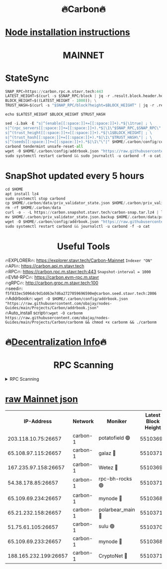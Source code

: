 <h1 align="center"> 🔥Carbon🔥</h1>

[Node installation instructions](https://github.com/obajay/nodes-Guides/tree/main/Projects/Carbon)
=
<h1 align="center"> MAINNET</h1>

# StateSync
```python
SNAP_RPC=https://carbon.rpc.m.stavr.tech:443
LATEST_HEIGHT=$(curl -s $SNAP_RPC/block | jq -r .result.block.header.height); \
BLOCK_HEIGHT=$((LATEST_HEIGHT - 1000)); \
TRUST_HASH=$(curl -s "$SNAP_RPC/block?height=$BLOCK_HEIGHT" | jq -r .result.block_id.hash)

echo $LATEST_HEIGHT $BLOCK_HEIGHT $TRUST_HASH

sed -i.bak -E "s|^(enable[[:space:]]+=[[:space:]]+).*$|\1true| ; \
s|^(rpc_servers[[:space:]]+=[[:space:]]+).*$|\1\"$SNAP_RPC,$SNAP_RPC\"| ; \
s|^(trust_height[[:space:]]+=[[:space:]]+).*$|\1$BLOCK_HEIGHT| ; \
s|^(trust_hash[[:space:]]+=[[:space:]]+).*$|\1\"$TRUST_HASH\"| ; \
s|^(seeds[[:space:]]+=[[:space:]]+).*$|\1\"\"|" $HOME/.carbon/config/config.toml
carbond tendermint unsafe-reset-all
wget -O $HOME/.carbon/config/addrbook.json "https://raw.githubusercontent.com/obajay/nodes-Guides/main/Projects/Carbon/addrbook.json"
sudo systemctl restart carbond && sudo journalctl -u carbond -f -o cat
```
# SnapShot  updated every 5 hours
```python
cd $HOME
apt install lz4
sudo systemctl stop carbond
cp $HOME/.carbon/data/priv_validator_state.json $HOME/.carbon/priv_validator_state.json.backup
rm -rf $HOME/.carbon/data
curl -o - -L https://carbon.snapshot.stavr.tech/carbon-snap.tar.lz4 | lz4 -c -d - | tar -x -C $HOME/.carbon --strip-components 2
mv $HOME/.carbon/priv_validator_state.json.backup $HOME/.carbon/data/priv_validator_state.json
wget -O $HOME/.carbon/config/addrbook.json "https://raw.githubusercontent.com/obajay/nodes-Guides/main/Projects/Carbon/addrbook.json"
sudo systemctl restart carbond && journalctl -u carbond -f -o cat
```

 <h1 align="center"> Useful Tools</h1>

🔥EXPLORER🔥:     https://explorer.stavr.tech/Carbon-Mainnet        `Indexer "ON"` \
🔥API🔥:          https://carbon.api.m.stavr.tech \
🔥RPC🔥:          https://carbon.rpc.m.stavr.tech:443              `Snapshot-interval = 1000` \
🔥EVM-RPC🔥:      https://carbon.evm-rpc.m.stavr \
🔥gRPC🔥:         http://carbon.grpc.m.stavr.tech:100 \
🔥seed🔥:      `f5f833ec5096dc9d1dd63e7d6a2727059696590e@carbon.seed.stavr.tech:2006` \
🔥Addrbook🔥:  `wget -O $HOME/.carbon/config/addrbook.json "https://raw.githubusercontent.com/obajay/nodes-Guides/main/Projects/Carbon/addrbook.json"` \
🔥Auto_install script🔥:`wget -O carbonm https://raw.githubusercontent.com/obajay/nodes-Guides/main/Projects/Carbon/carbonm && chmod +x carbonm && ./carbonm`

🔥[Decentralization Info](https://github.com/obajay/StateSync-snapshots/tree/main/Projects/Carbon/Decentralization)🔥
=
<h1 align="center"> RPC Scanning</h1>

<details>
<summary>RPC Scanning</summary>

<h2 align="center"> We scan nodes in real time every 4 hours. And we provide the final result of RPC endpoints.
We cannot influence the operation of these nodes in any way. </h2>


```python
If Voting Power is higher than 0 --> then the Node is a validator of the network and may be subject to attack and be a potential threat to the chain.
```
```python
We marked such validators with a red symbol
```

</details>

[raw Mainnet json](https://rpc-check.carbonm.stavr.tech/carbonm/rpc-carbonm-result.json)
=


<table><tr><th>IP-Address</th><th>Network</th><th>Moniker</th><th>Latest Block Height</th><th>Earliest Block Height</th><th>Catching Up</th><th>Tx Index</th><th>Voting Power</th><th>Scan Time</th></tr><tr><td>203.118.10.75:26657</td><td>carbon-1</td><td>potatofield 🟢</td><td>55103694</td><td>21164241</td><td>False</td><td>on</td><td>0</td><td>2024-03-20T09:03:22.826648505UTC</td></tr><tr><td>65.108.97.115:26657</td><td>carbon-1</td><td>galaz 🔴</td><td>55103710</td><td>47374001</td><td>False</td><td>on</td><td>10463044452</td><td>2024-03-20T09:03:54.664808545UTC</td></tr><tr><td>167.235.97.158:26657</td><td>carbon-1</td><td>Wetez 🔴</td><td>55103698</td><td>48067570</td><td>False</td><td>on</td><td>1385226301</td><td>2024-03-20T09:03:29.131076608UTC</td></tr><tr><td>54.38.178.85:26657</td><td>carbon-1</td><td>rpc-bh-rocks 🟢</td><td>55103714</td><td>53130001</td><td>False</td><td>on</td><td>0</td><td>2024-03-20T09:04:05.669400823UTC</td></tr><tr><td>65.109.69.234:26657</td><td>carbon-1</td><td>mynode 🔴</td><td>55103689</td><td>53160001</td><td>False</td><td>off</td><td>12066667023</td><td>2024-03-20T09:03:11.788998848UTC</td></tr><tr><td>65.21.232.158:26657</td><td>carbon-1</td><td>polarbear_main 🔴</td><td>55103711</td><td>54286001</td><td>False</td><td>on</td><td>10733354334</td><td>2024-03-20T09:03:59.282982744UTC</td></tr><tr><td>51.75.61.105:26657</td><td>carbon-1</td><td>sulu 🟢</td><td>55103702</td><td>54542001</td><td>False</td><td>off</td><td>0</td><td>2024-03-20T09:03:38.103241461UTC</td></tr><tr><td>65.109.69.233:26657</td><td>carbon-1</td><td>mynode 🔴</td><td>55103689</td><td>54660001</td><td>False</td><td>off</td><td>8112799933</td><td>2024-03-20T09:03:11.489104288UTC</td></tr><tr><td>188.165.232.199:26657</td><td>carbon-1</td><td>CryptoNet 🔴</td><td>55103711</td><td>55078001</td><td>False</td><td>off</td><td>3518336406</td><td>2024-03-20T09:03:58.984802143UTC</td></tr></table>
